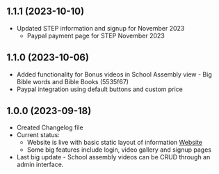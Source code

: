 ## 1.1.1 (2023-10-10)
- Updated STEP information and signup for November 2023
  - Paypal payment page for STEP November 2023

## 1.1.0 (2023-10-06)

- Added functionality for Bonus videos in School Assembly view - Big Bible words and Bible Books (5535f67)
- Paypal integration using default buttons and custom price

## 1.0.0 (2023-09-18)

- Created Changelog file
- Current status:
  - Website is live with basic static layout of information [Website](https://www.postalbibleschool.ie)
  - Some big features include login, video gallery and signup pages
- Last big update - School assembly videos can be CRUD through an admin interface.